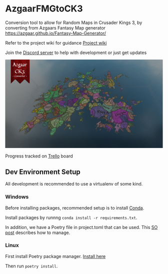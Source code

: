 # AzgaarFMGtoCK3
Conversion tool to allow for Random Maps in Crusader Kings 3, by converting from Azgaars Fantasy Map generator https://azgaar.github.io/Fantasy-Map-Generator/






Refer to the project wiki for guidance
[Project wiki ](https://github.com/niefia/AzgaarFMGtoCK3/wiki/Official-Azgaar-to-CK3-Converter-Guide)



Join the [Discord server](https://discord.gg/UrXnsbDRad) to help with development or just get updates

![Counties](./github/banner.png)

Progress tracked on [Trello](https://trello.com/b/yDIcIxDd/azgaar-ck3) board


## Dev Environment Setup
All development is recommended to use a virtualenv of some kind. 

### Windows
Before installing packages, recommended setup is to install [Conda](https://docs.conda.io/projects/conda/en/latest/user-guide/install/windows.html).

Install packages by runnng `conda install -r requirements.txt`.

In addition, we have a Poetry file in project.toml that can be used. This [SO post](https://stackoverflow.com/questions/70851048/does-it-make-sense-to-use-conda-poetry) describes how to manage.

### Linux
First install Poetry package manager. [Install here](https://python-poetry.org/docs/)

Then run `poetry install`.

